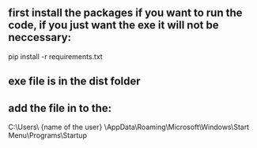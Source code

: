 ## first install the packages if you want to run the code, if you just want the exe it will not be neccessary:
pip install -r requirements.txt

## exe file is in the dist folder

## add the file in to the:

C:\Users\ {name of the  user} \AppData\Roaming\Microsoft\Windows\Start Menu\Programs\Startup
